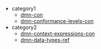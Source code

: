 * category1
    * [dmn-con](category1/topic_title1-fragment_title1-con.asciidoc)
    * [dmn-conformance-levels-con](category1/topic_title1-fragment_title1-con.asciidoc)
* category2
    * [dmn-context-expressions-con](category2/topic_title2-fragment_title1-con.asciidoc)
    * [dmn-data-types-ref](category2/topic_title2-fragment_title1-con.asciidoc)


